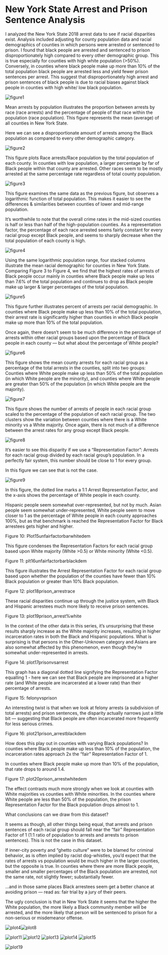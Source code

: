 # New York State Arrest and Prison Sentence Analysis
I analyzed the New York State 2018 arrest data to see if racial disparities exist. Analysis included adjusting for county population data and racial demographics of counties in which persons were arrested or sentenced to prison. I found that black people are arrested and sentenced to prison disproportionately high compared to every other demographic group. This is true especially for counties with high white population (>50%). Conversely, in counties where black people make up more than 10% of the total population black people are arrested less and yield fewer prison sentences per arrest. This suggest that disproportionately high arrest and prison sentences of black people is due to racial biases against black people in counties with high white/ low black population.



![figure1](/images/plo2arrestdemographic.png)





Mean arrests by population illustrates the proportion between arrests by race (race arrests) and the percentage of people of that race within the population (race population). This figure represents the mean (average) of all counties in New York State.

Here we can see a disproportionate amount of arrests among the Black population as compared to every other demographic category.



![figure2](/images/plot3arrestvpopulation.png)



This figure plots Race arrests/Race population by the total population of each county. In counties with low population, a larger percentage by far of Black people within that county are arrested. Other races seem to be mostly arrested at the same percentage rate regardless of total county population. 



![figure3](/images/racelogpop.png)



This figure examines the same data as the previous figure, but observes a logarithmic function of total population. This makes it easier to see the differences & similarities between counties of lower and mid-range population. 



It’s worthwhile to note that the overall crime rates in the mid-sized counties is half or less than half of the high-population counties. As a representation factor, the percentage of each race arrested seems fairly constant for every racial group except Black people, and seems to sharply decrease when the total population of each county is high. 


![figure4](/images/populationbarplot.png)




Using the same logarithmic population range, four stacked columns illustrate the mean racial demographic for counties in New York State. Comparing Figure 3 to Figure 4, we find that the highest rates of arrests of Black people occur mainly in counties where Black people make up less than 7.6% of the total population and continues to drop as Black people make up larger & larger percentages of the total population.


![figure5](/images/plot12bararrestvsblackdem.png)




This figure further illustrates percent of arrests per racial demographic. In counties where Black people make up less than 10% of the total population, their arrest rate is significantly higher than counties in which Black people make up more than 10% of the total population. 



Once again, there doesn’t seem to be much difference in the percentage of arrests within other racial groups based upon the percentage of Black people in each county — but what about the percentage of White people?


![figure6](/images/plot9%arrestvswhitedem.png)




This figure shows the mean county arrests for each racial group as a percentage of the total arrests in the counties, split into two groups: Counties where White people make up less than 50% of the total population (in which White people are the minority), and counties where White people are greater than 50% of the population (in which White people are the majority).


![figure7](/images/plot10bararrestvswhitedem.png)




This figure shows the number of arrests of people in each racial group scaled to the percentage of the population of each racial group. The two clusters show the variation between counties where there is a White minority vs a White majority. Once again, there is not much of a difference between the arrest rates for any group except Black people.



![figure8](/images/plot13unfairfactorallcounties.png)




It’s easier to see this disparity if we use a “Representation Factor”: Arrests for each racial group divided by each racial group’s population. In a perfectly fair system, this number should be close to 1 for every group.



In this figure we can see that is not the case.



![figure9](/images/plot14unfairfactor%white.png)



In this figure, the dotted line marks a 1:1 Arrest Representation Factor, and the x-axis shows the percentage of White people in each county.



Hispanic people seem somewhat over-represented, but not by much. Asian people seem somewhat under-represented, White people seem to move closer to 1 as the percentage of White people in each county approaches 100%, but as that benchmark is reached the Representation Factor for Black arrestees gets higher and higher.



Figure 10: Plot15unfairfactorbarwhitedem



This figure condenses the Representation Factors for each racial group based upon White majority (White >0.5) or White minority (White <0.5).



Figure 11: plt16unfairfactorbarblackdem



This figure illustrates the Arrest Representation Factor for each racial group based upon whether the population of the counties have fewer than 10% Black population or greater than 10% Black population.



Figure 12: plot18prison_arrestrace



These racial disparities continue up through the justice system, with Black and Hispanic arrestees much more likely to receive prison sentences.



Figure 13: plot19prison_arrest%white



In the context of the other data in this series, it’s unsurprising that these results sharply increase as the White majority increases, resulting in higher incarceration rates in both the Black and Hispanic populations. What is surprising is that persons in the Other-Unknown category and Asians are also somewhat affected by this phenomenon, even though they’re somewhat under-represented in arrests.



Figure 14: plot17prisonvsarrest



This graph has a diagonal dotted line signifying the Representation Factor equalling 1 - here we can see that Black people are imprisoned at a higher rate (and White people are incarcerated at a lower rate) than their percentage of arrests.



Figure 15: felonyvsprison



An interesting twist is that when we look at felony arrests (a subdivision of total arrests) and prison sentences, the disparity actually narrows just a little bit — suggesting that Black people are often incarcerated more frequently for less serious crimes.



Figure 16: plot21prison_arrestblackdem



How does this play out in counties with varying Black populations? In counties where Black people make up less than 10% of the population, the incarceration rates approach 2x the “fair” Representation Factor of 1.

In counties where Black people make up more than 10% of the population, that rate drops to around 1.4.



Figure 17: plot20prison_arrestwhitedem



The effect contrasts much more strongly when we look at counties with White majorities vs counties with White minorities. In the counties where White people are less than 50% of the population, the prison Representation Factor for the Black population drops almost to 1. 





What conclusions can we draw from this dataset?



It seems as though, all other things being equal, that arrests and prison sentences of each racial group should fall near the “fair” Representation Factor of 1 (1:1 ratio of population to arrests and arrests to prison sentences). This is not the case in this dataset.



If inner-city poverty and “ghetto culture” were to be blamed for criminal behavior, as is often implied by racist dog-whistles, you’d expect that the rates of arrests vs population would be much higher in the larger counties, but the opposite is true. In counties where there are more Black people, smaller and smaller percentages of the Black population are arrested, not the same rate, not slightly fewer; substantially fewer.

…and in those same places Black arrestees seem get a better chance at avoiding prison — read as: fair trial by a jury of their peers.



The ugly conclusion is that in New York State it seems that the higher the White population, the more likely a Black community member will be arrested, and the more likely that person will be sentenced to prison for a non-serious or misdemeanor offense.












![plot4](/images/plot4arrestvslogpopulation.png)![plot8](/images/plot8arrestvsblackpercent.png)





![plot11](/images/plot11blackdemhist.png)
![plot12](/images/plot12bararrestvsblackdem.png)
![plot13](/images/plot13unfairfactorallcounties.png)
![plot14](/images/plot14unfairfactor%25white.png)
![plot15](/images/plot15unfairfactorbarwhitedem.png)

![plot19](/images/plot19prison:arrest%25white.png)




